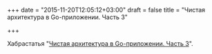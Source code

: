 +++
date = "2015-11-20T12:05:12+03:00"
draft = false
title = "Чистая архитектура в Go-приложении. Часть 3"

+++

<p>Хабрастатья &quot;<a href="http://habrahabr.ru/post/271157/">Чистая архитектура в Go-приложении. Часть 3</a>&quot;.</p>

